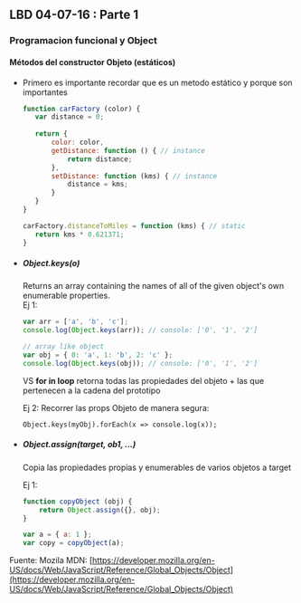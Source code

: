 ## LBD 04-07-16 : Parte 1
### Programacion funcional y Object

#### Métodos del constructor Objeto (estáticos)	
- Primero es importante recordar que es un metodo estático y porque son importantes		
	 ```javascript
	function carFactory (color) {
		var distance = 0;
		
		return {
			color: color,
			getDistance: function () { // instance
				return distance;
			},
			setDistance: function (kms) { // instance
				distance = kms;
			}
		}
	}
	
	carFactory.distanceToMiles = function (kms) { // static
		return kms * 0.621371;
	}
	 ```
- ##### Object.keys(o)	
	Returns an array containing the names of all of the given object's own enumerable properties.	
	Ej 1:
	```javascript
	var arr = ['a', 'b', 'c'];
	console.log(Object.keys(arr)); // console: ['0', '1', '2']

	// array like object
	var obj = { 0: 'a', 1: 'b', 2: 'c' };
	console.log(Object.keys(obj)); // console: ['0', '1', '2']

	```
	VS **for in loop** retorna todas las propiedades del objeto + las
	que pertenecen a la cadena del prototipo
	
	Ej 2: Recorrer las props Objeto de manera segura:
	``` 
	Object.keys(myObj).forEach(x => console.log(x));
	```
- ##### Object.assign(target, ob1, ...)	
	Copia las propiedades propias y enumerables de varios objetos a target
	
	Ej 1:
	```javascript
	function copyObject (obj) {
		return Object.assign({}, obj);
	}
	
	var a = { a: 1 };
	var copy = copyObject(a);
	```
	
	
Fuente:	
Mozila MDN: [https://developer.mozilla.org/en-US/docs/Web/JavaScript/Reference/Global_Objects/Object](https://developer.mozilla.org/en-US/docs/Web/JavaScript/Reference/Global_Objects/Object)

